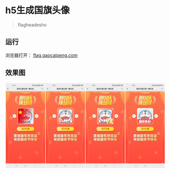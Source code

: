 # h5生成国旗头像

> flagheadesho

## 运行

浏览器打开： [flag.gaocaipeng.com](https://flag.gaocaipeng.com)

## 效果图
<img src="./img/yulan.jpeg">
